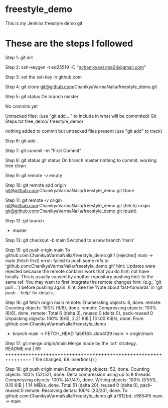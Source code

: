 # freestyle_demo
This is my Jenkins freestyle demo git

# These are the steps I followed
Step 1:	git init

Step 2:	ssh-keygen -t ed25519 -C "nchanikyavarma04@gmail.com"

Step 3:	set the ssh key in github.com

Step 4:	git clone git@github.com:ChanikyaVarmaNalla/freestyle_demo.git

Step 5:	git status
On branch master

No commits yet

Untracked files:
  (use "git add <file>..." to include in what will be committed)
        Git Steps.txt
        free_demo/
        freestyle_demo/

nothing added to commit but untracked files present (use "git add" to track)

Step 6:	git add .

Step 7:	git commit -m "First Commit"

Step 8:	git status
git status
On branch master
nothing to commit, working tree clean

Step 9:	git remote -v	empty

Step 10:	git remote add origin git@github.com:ChanikyaVarmaNalla/freestyle_demo.git		Done

Step 11:	git remote -v
origin  git@github.com:ChanikyaVarmaNalla/freestyle_demo.git (fetch)
origin  git@github.com:ChanikyaVarmaNalla/freestyle_demo.git (push)

Step 12:	git branch
* master

Step 13:	git checkout -b main		Switched to a new branch 'main'

Step 15:	git push origin main
To github.com:ChanikyaVarmaNalla/freestyle_demo.git
 ! [rejected]        main -> main (fetch first)
error: failed to push some refs to 'github.com:ChanikyaVarmaNalla/freestyle_demo.git'
hint: Updates were rejected because the remote contains work that you do
hint: not have locally. This is usually caused by another repository pushing
hint: to the same ref. You may want to first integrate the remote changes
hint: (e.g., 'git pull ...') before pushing again.
hint: See the 'Note about fast-forwards' in 'git push --help' for details.

Step 16:	git fetch origin main
remote: Enumerating objects: 8, done.
remote: Counting objects: 100% (8/8), done.
remote: Compressing objects: 100% (6/6), done.
remote: Total 6 (delta 3), reused 0 (delta 0), pack-reused 0
Unpacking objects: 100% (6/6), 2.21 KiB | 151.00 KiB/s, done.
From github.com:ChanikyaVarmaNalla/freestyle_demo
 * branch            main       -> FETCH_HEAD
   1a56163..ddb4f29  main       -> origin/main

Step 17:  git merge origin/main
Merge made by the 'ort' strategy.
 README.md | 69 +++++++++++++++++++++++++++++++++++++++++++++++++++++++++++++++
 1 file changed, 69 insertions(+)

Step 18:	git push origin main
Enumerating objects: 52, done.
Counting objects: 100% (52/52), done.
Delta compression using up to 8 threads
Compressing objects: 100% (47/47), done.
Writing objects: 100% (51/51), 9.10 KiB | 1.14 MiB/s, done.
Total 51 (delta 20), reused 0 (delta 0), pack-reused 0
remote: Resolving deltas: 100% (20/20), done.
To github.com:ChanikyaVarmaNalla/freestyle_demo.git
   a7612bd..c9854f5  main -> main

